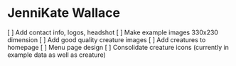 # JenniKate Wallace


[ ] Add contact info, logos, headshot
[ ] Make example images 330x230 dimension
[ ] Add good quality creature images
[ ] Add creatures to homepage
[ ] Menu page design
[ ] Consolidate creature icons (currently in example data as well as creature)


